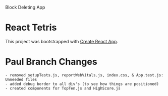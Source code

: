 Block Deleting App

# React Tetris

This project was bootstrapped with [Create React App](https://github.com/facebook/create-react-app).

# Paul Branch Changes
    - removed setupTests.js, reportWebVitals.js, index.css, & App.test.js: Unneeded files
    - added debug border to all div's (to see how things are positioned)
    - created components for TopTen.js and HighScore.js